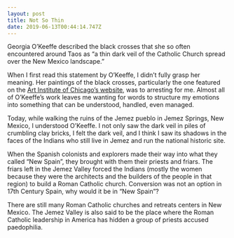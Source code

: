 ```yaml
---
layout: post
title: Not So Thin
date: 2019-06-13T00:44:14.747Z
---
```

Georgia O’Keeffe described the black crosses that she so often encountered around Taos as “a thin dark veil of the Catholic Church spread over the New Mexico landscape.”

When I first read this statement by O’Keeffe, I didn’t fully grasp her meaning. Her paintings of the black crosses, particularly the one featured on the [Art Institute of Chicago’s website](https://www.artic.edu/artworks/46327/black-cross-new-mexico), was to arresting for me. Almost all of O’Keeffe’s work leaves me wanting for words to structure my emotions into something that can be understood, handled, even managed. 

Today, while walking the ruins of the Jemez pueblo in Jemez Springs, New Mexico, I understood O’Keeffe. I not only saw the dark veil in piles of crumbling clay bricks, I felt the dark veil, and I think I saw its shadows in the faces of the Indians who still live in Jemez and run the national historic site.

When the Spanish colonists and explorers made their way into what they called “New Spain”, they brought with them their priests and friars. The friars left in the Jemez Valley forced the Indians (mostly the women because they were the architects and the builders of the people in that region) to build a Roman Catholic church. Conversion was not an option in 17th Century Spain, why would it be in “New Spain”?

There are still many Roman Catholic churches and retreats centers in New Mexico. The Jemez Valley is also said to be the place where the Roman Catholic leadership in America has hidden a group of priests accused paedophilia.
